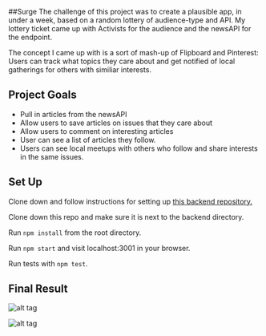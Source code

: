 ##Surge
The challenge of this project was to create a plausible app, in under a week, based on a random lottery of audience-type and API.  My lottery ticket came up with Activists for the audience and the newsAPI for the endpoint.

The concept I came up with is a sort of mash-up of Flipboard and Pinterest: Users can track what topics they care about and get notified of local gatherings for others with similiar interests.

## Project Goals
* Pull in articles from the newsAPI
* Allow users to save articles on issues that they care about
* Allow users to comment on interesting articles
* User can see a list of articles they follow.
* Users can see local meetups with others who follow and share interests in the same issues.


## Set Up
Clone down and follow instructions for setting up [this backend repository.](https://github.com/turingschool-examples/movie-tracker)

Clone down this repo and make sure it is next to the backend directory.

Run `npm install` from the root directory.

Run `npm start` and visit localhost:3001 in your browser.

Run tests with `npm test`.

## Final Result

![alt tag](https://github.com/gmasterofnone/movieTracker/blob/master/public/images/screen-a.png "Screen-shot of App")

![alt tag](https://github.com/gmasterofnone/movieTracker/blob/master/public/images/screen-b.png "Screen-shot of App")



